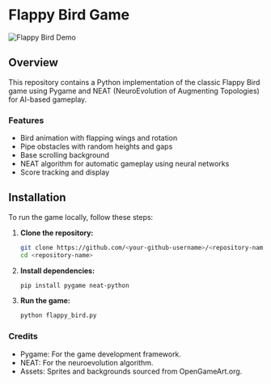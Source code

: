 # Flappy Bird Game

![Flappy Bird Demo](demo.gif)

## Overview

This repository contains a Python implementation of the classic Flappy Bird game using Pygame and NEAT (NeuroEvolution of Augmenting Topologies) for AI-based gameplay.

### Features

- Bird animation with flapping wings and rotation
- Pipe obstacles with random heights and gaps
- Base scrolling background
- NEAT algorithm for automatic gameplay using neural networks
- Score tracking and display

## Installation

To run the game locally, follow these steps:

1. **Clone the repository:**

   ```bash
   git clone https://github.com/<your-github-username>/<repository-name>.git
   cd <repository-name>

2. **Install dependencies:**

    ```bash
    pip install pygame neat-python

3. **Run the game:**
    ```bash
    python flappy_bird.py

### Credits

*  Pygame: For the game development framework.
*  NEAT: For the neuroevolution algorithm.
*  Assets: Sprites and backgrounds sourced from OpenGameArt.org.


